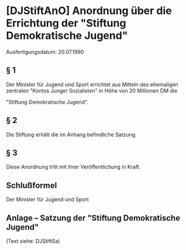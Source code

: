 # [DJStiftAnO] Anordnung über die Errichtung der "Stiftung Demokratische Jugend"

Ausfertigungsdatum: 20.07.1990

 

## § 1

Der Minister für Jugend und Sport errichtet aus Mitteln des ehemaligen zentralen "Kontos Junger Sozialisten" in Höhe von 20 Millionen DM die

  
  
  
"Stiftung Demokratische Jugend".


## § 2

Die Stiftung erhält die im Anhang befindliche Satzung.


## § 3

Diese Anordnung tritt mit ihrer Veröffentlichung in Kraft.


## Schlußformel

Der Minister für Jugend und Sport


## Anlage – Satzung der "Stiftung Demokratische Jugend"

(Text siehe: DJStiftSa)

